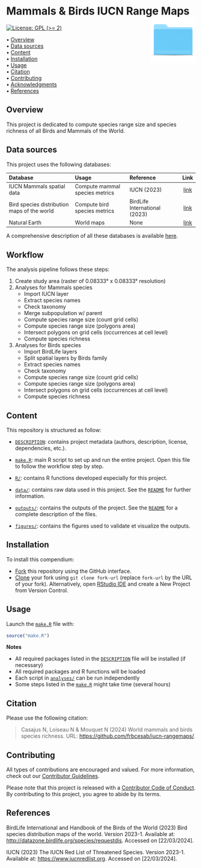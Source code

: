 
<!-- README.md is generated from README.Rmd. Please edit that file -->

# Mammals & Birds IUCN Range Maps <img src="https://raw.githubusercontent.com/FRBCesab/templates/main/logos/compendium-sticker.png" align="right" style="float:right; height:120px;"/>

<!-- badges: start -->

[![License: GPL (\>=
2)](https://img.shields.io/badge/License-GPL%20%28%3E%3D%202%29-blue.svg)](https://choosealicense.com/licenses/gpl-2.0/)
<!-- badges: end -->

<p align="left">
• <a href="#overview">Overview</a><br> • <a href="#data-sources">Data
sources</a><br> • <a href="#content">Content</a><br> •
<a href="#installation">Installation</a><br> •
<a href="#usage">Usage</a><br> • <a href="#citation">Citation</a><br> •
<a href="#contributing">Contributing</a><br> •
<a href="#acknowledgments">Acknowledgments</a><br> •
<a href="#references">References</a>
</p>

## Overview

This project is dedicated to compute species range size and species
richness of all Birds and Mammals of the World.

## Data sources

This project uses the following databases:

| Database                                    | Usage                          | Reference                     |                                Link                                 |
|:--------------------------------------------|:-------------------------------|:------------------------------|:-------------------------------------------------------------------:|
| IUCN Mammals spatial data                   | Compute mammal species metrics | IUCN (2023)                   | [link](https://www.iucnredlist.org/resources/spatial-data-download) |
| Bird species distribution maps of the world | Compute bird species metrics   | BirdLife International (2023) |      [link](https://datazone.birdlife.org/species/requestdis)       |
| Natural Earth                               | World maps                     | None                          |              [link](https://www.naturalearthdata.com/)              |

A comprehensive description of all these databases is available
[here](https://github.com/frbcesab/iucn-rangemaps/blob/main/data/README.md).

## Workflow

The analysis pipeline follows these steps:

1.  Create study area (raster of 0.08333° x 0.08333° resolution)
2.  Analyses for Mammals species
    - Import IUCN layer
    - Extract species names
    - Check taxonomy
    - Merge subpopulation w/ parent
    - Compute species range size (count grid cells)
    - Compute species range size (polygons area)
    - Intersect polygons on grid cells (occurrences at cell level)
    - Compute species richness
3.  Analyses for Birds species
    - Import BirdLife layers
    - Split spatial layers by Birds family
    - Extract species names
    - Check taxonomy
    - Compute species range size (count grid cells)
    - Compute species range size (polygons area)
    - Intersect polygons on grid cells (occurrences at cell level)
    - Compute species richness

## Content

This repository is structured as follow:

- [`DESCRIPTION`](https://github.com/frbcesab/iucn-rangemaps/blob/main/DESCRIPTION):
  contains project metadata (authors, description, license,
  dependencies, etc.).

- [`make.R`](https://github.com/frbcesab/iucn-rangemaps/blob/main/make.R):
  main R script to set up and run the entire project. Open this file to
  follow the workflow step by step.

- [`R/`](https://github.com/frbcesab/iucn-rangemaps/blob/main/R):
  contains R functions developed especially for this project.

- [`data/`](https://github.com/frbcesab/iucn-rangemaps/blob/main/data):
  contains raw data used in this project. See the
  [`README`](https://github.com/frbcesab/iucn-rangemaps/blob/main/data/README.md)
  for further information.

- [`outputs/`](https://github.com/frbcesab/iucn-rangemaps/blob/main/outputs):
  contains the outputs of the project. See the
  [`README`](https://github.com/frbcesab/iucn-rangemaps/blob/main/outputs/README.md)
  for a complete description of the files.

- [`figures/`](https://github.com/frbcesab/iucn-rangemaps/blob/main/figures):
  contains the figures used to validate et visualize the outputs.

## Installation

To install this compendium:

- [Fork](https://docs.github.com/en/get-started/quickstart/contributing-to-projects)
  this repository using the GitHub interface.
- [Clone](https://docs.github.com/en/repositories/creating-and-managing-repositories/cloning-a-repository)
  your fork using `git clone fork-url` (replace `fork-url` by the URL of
  your fork). Alternatively, open [RStudio
  IDE](https://posit.co/products/open-source/rstudio/) and create a New
  Project from Version Control.

## Usage

Launch the
[`make.R`](https://github.com/frbcesab/iucn-rangemaps/tree/main/make.R)
file with:

``` r
source("make.R")
```

**Notes**

- All required packages listed in the
  [`DESCRIPTION`](https://github.com/frbcesab/iucn-rangemaps/blob/main/DESCRIPTION)
  file will be installed (if necessary)
- All required packages and R functions will be loaded
- Each script in
  [`analyses/`](https://github.com/frbcesab/iucn-rangemaps/blob/main/analyses)
  can be run independently
- Some steps listed in the
  [`make.R`](https://github.com/frbcesab/iucn-rangemaps/blob/main/make.R)
  might take time (several hours)

## Citation

Please use the following citation:

> Casajus N, Loiseau N & Mouquet N (2024) World mammals and birds
> species richness. URL: <https://github.com/frbcesab/iucn-rangemaps/>.

## Contributing

All types of contributions are encouraged and valued. For more
information, check out our [Contributor
Guidelines](https://github.com/frbcesab/iucn-rangemaps/blob/main/CONTRIBUTING.md).

Please note that this project is released with a [Contributor Code of
Conduct](https://contributor-covenant.org/version/2/1/CODE_OF_CONDUCT.html).
By contributing to this project, you agree to abide by its terms.

## References

BirdLife International and Handbook of the Birds of the World (2023)
Bird species distribution maps of the world. Version 2023-1. Available
at: <http://datazone.birdlife.org/species/requestdis>. Accessed on
\[22/03/2024\].

IUCN (2023) The IUCN Red List of Threatened Species. Version 2023-1.
Available at: <https://www.iucnredlist.org>. Accessed on \[22/03/2024\].
